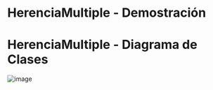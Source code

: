 # HerenciaMultiple - Demostración

# HerenciaMultiple - Diagrama de Clases

![image](https://github.com/user-attachments/assets/7edb0bcf-2880-455c-afd1-25d2a3ac3e09)
